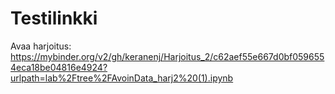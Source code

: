 # Testilinkki
Avaa harjoitus: https://mybinder.org/v2/gh/keranenj/Harjoitus_2/c62aef55e667d0bf0596554eca18be04816e4924?urlpath=lab%2Ftree%2FAvoinData_harj2%20(1).ipynb
